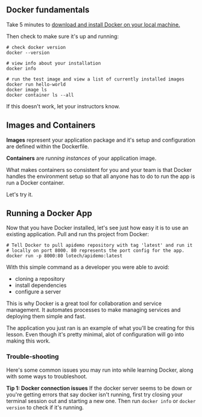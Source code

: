 ## Docker fundamentals


Take 5 minutes to [download and install Docker on your local machine.](https://docs.docker.com/engine/installation/)

Then check to make sure it's up and running:

```
# check docker version
docker --version

# view info about your installation
docker info

# run the test image and view a list of currently installed images
docker run hello-world
docker image ls
docker container ls --all
```
If this doesn't work, let your instructors know.

## Images and Containers

**Images** represent your application package and it's setup and configuration are defined within the Dockerfile.

**Containers** are *running instances* of your application image. 

What makes containers so consistent for you and your team is that Docker handles the environment setup so that all anyone has to do to run the app is run a Docker container.

Let's try it.

## Running a Docker App

Now that you have Docker installed, let's see just how easy it is to use an existing application. Pull and run ths project from Docker:

```
# Tell Docker to pull apidemo repository with tag 'latest' and run it 
# locally on port 8000. 80 represents the port config for the app.
docker run -p 8000:80 lotech/apidemo:latest
```

With this simple command as a developer you were able to avoid:

- cloning a repository
- install dependencies
- configure a server

This is why Docker is a great tool for collaboration and service management. It automates processes to make managing services and deploying them simple and fast.

The application you just ran is an example of what you'll be creating for this lesson. Even though it's pretty minimal, alot of configuration will go into making this work. 

### Trouble-shooting

Here's some common issues you may run into while learning Docker, along with some ways to troubleshoot.

**Tip 1: Docker connection issues**
If the docker server seems to be down or you're getting errors that say docker isn't running, first try closing your terminal session out and starting a new one. Then run `docker info` or `docker version` to check if it's running.


 
